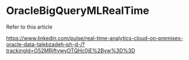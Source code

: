 # OracleBigQueryMLRealTime

Refer to thia article

https://www.linkedin.com/pulse/real-time-analytics-cloud-on-premises-oracle-data-talebzadeh-ph-d-/?trackingId=O52MRjftywyOTQHc0jE%2Byw%3D%3D
